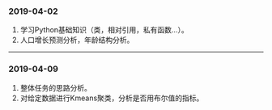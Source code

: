 ### 2019-04-02

1. 学习Python基础知识（类，相对引用，私有函数...）。
2. 人口增长预测分析，年龄结构分析。

***

### 2019-04-09

1. 整体任务的思路分析。
2. 对给定数据进行Kmeans聚类，分析是否用布尔值的指标。

